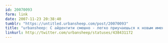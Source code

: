 ```yaml
---
id: 20070093
form: link
date: 2007-11-23 20:38:40
tumblr: "https://untitled.urbansheep.com/post/20070093"
title: "urbansheep: С айдентити смешно - легко приучаешься к новым именам, когда начинаешь что-то новое."
linkurl: http://twitter.com/urbansheep/statuses/438431172
---
```


